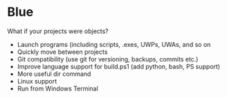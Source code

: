 ﻿# Blue What if your projects were objects? - Launch programs (including scripts, .exes, UWPs, UWAs, and so on - Quickly move between projects - Git compatibility (use git for versioning, backups, commits etc.) - Improve language support for build.ps1 (add python, bash, PS support) - More useful dir command - Linux support - Run from Windows Terminal